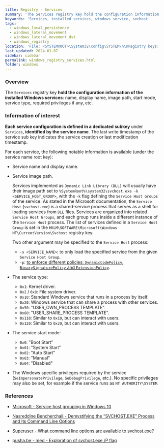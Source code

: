 ```yaml
---
title: Registry - Services
summary: 'The Services registry key hold the configuration information of the installed Windows services.\n\nInformation of interest, for each service: service name and display name, image or DLL path, service type, service start mode, and eventual Windows privileges required.\n\nThe timestamp of a service creation, or last configuration update, can be deduced from the last write timestamp of its registry key.'
keywords: 'Services, installed services, windows service, svchost'
tags:
  - windows_local_persistence
  - windows_lateral_movement
  - windows_lateral_movement_dst
  - windows_registry
location: 'File: <SYSTEMROOT>\System32\config\SYSTEM\n\nRegistry keys: HKLM\SYSTEM\CurrentControlSet\Services\<SERVICE_NAME>'
last_updated: 2024-01-07
sidebar: sidebar
permalink: windows_registry_services.html
folder: windows
---
```


### Overview

The `Services` registry key **hold the configuration information of the
installed Windows services**: name, display name, image path, start mode,
service type, required privileges if any, etc.

### Information of interest

**Each service configuration is defined in a dedicated subkey** under
`Services`, **identified by the service name**. The last write timestamp of the
service sub key indicates the service creation or last modification timestamp.

For each service, the following notable information is available (under the
service name root key):

  - Service name and display name.

  - Service image path.

    Services implemented as `Dynamic Link Library (DLL)` will usually have
    their image path set to
    `%SystemRoot%\system32\svchost.exe -k <SERVICE_HOST_GROUP>`,
    with the `-k` flag defining the `Service Host Groups` of the service.
    As stated in the Microsoft documentation, the `Service Host`
    (`svchost.exe`) is a shared-service process that serves as a shell for
    loading services from `DLL` files. Services are organized into related
    `Service Host Groups`, and each group runs inside a different instance of
    the `Service Host` process.
    The list of services defined in a `Service Host Group` is set in the
    `HKLM\SOFTWARE\Microsoft\Windows NT\CurrentVersion\Svchost` registry key.

    Two other argument may be specified to the `Service Host` process:
      - `-s <SERVICE_NAME>`: to only load the specified service from the
        given `Service Host Group`.
      - `-p`: [to enforce different policies: `DynamicCodePolicy`,
        `BinarySignaturePolicy` and `ExtensionPolicy`](https://pusha.be/index.php/2020/05/07/exploration-of-svchost-exe-p-flag/).

  - The service type:
    - `0x1`: Kernel driver.
    - `0x2` / `0x8`: File system driver.
    - `0x10`: Standard Windows service that runs in a process by itself.
    - `0x20`: Windows service that can share a process with other services.
    - `0x50`: "USER_OWN_PROCESS TEMPLATE".
    - `0x60`: "USER_SHARE_PROCESS TEMPLATE".
    - `0x110`: Similar to `0x10`, but can interact with users.
    - `0x120`: Similar to `0x20`, but can interact with users.

 - The service start mode:
   - `0x0`: "Boot Start"
   - `0x01`: "System Start"
   - `0x02`: "Auto Start"
   - `0x03`: "Manual"
   - `0x04`: "Disabled"

  - The Windows specific privileges required by the service
    (`SeImpersonatePrivilege`, `SeDebugPrivilege`, etc.). No specific
    privileges may also be set, for example if the service runs as
    `NT AUTHORITY\SYSTEM`.

### References

  - [Microsoft - Service host grouping in Windows 10](https://learn.microsoft.com/en-us/windows/application-management/svchost-service-refactoring)

  - [Nasreddine Bencherchali - Demystifying the “SVCHOST.EXE” Process and Its Command Line Options](https://nasbench.medium.com/demystifying-the-svchost-exe-process-and-its-command-line-options-508e9114e747)

  - [Superuser - What command line options are available to svchost.exe?](https://superuser.com/questions/391864/what-command-line-options-are-available-to-svchost-exe)

  - [pusha.be - med - Exploration of svchost.exe /P flag](https://pusha.be/index.php/2020/05/07/exploration-of-svchost-exe-p-flag/)
